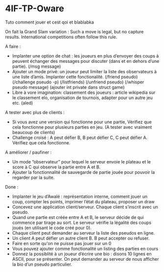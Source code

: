 # 4IF-TP-Oware
Tuto comment jouer et cest qoi et blablabka


On fait la Grand Slam variation
: Such a move is legal, but no capture results. International competitions often follow this rule.


A faire : 

- Implanter une option de chat : les joueurs en plus d’envoyer des coups à peuvent échanger des messages pour discuter (dans et en dehors d’une partie). (/msg message)
- Ajouter un mode privé: un joueur peut limiter la liste des observateurs à une liste d’amis. Implanter cette fonctionalité. (/friend pseudo) (/challenge pseudo -p) (/listfriends) (/unfriend pseudo) (/whisper pseudo message) (ajouter int private dans struct game)
- Libre à vore imagination: classement des joueurs : article wikipedia sur le classement elo, organisation de tournois, adapter pour un autre jeu etc. (aled)



A tester avec plus de clients :

- Si vous avez une version qui fonctionne pour une partie, Vérifiez que cela fonctionne pour plusieurs parties en jeu.
(A tester avec vraiment beaucoup de clients)
- Challenge croisé : A peut défier B, B peut défier C, C peut défier A. Vérifiez que cela fonctionne.

A améliorer / paufiner :

- Un mode “observateur” pour lequel le serveur envoie le plateau et le score à C qui observe la partie entre A et B.
- Ajouter la fonctionnalité de sauvegarde de partie jouée pour pouvoir la regarder par la suite.

Done : 

- Implanter le jeu d’Awalé : représentation interne, comment jouer un coup, compter les points,  imprimer l’état du plateau, proposer un draw
- Concevez une application client/serveur. Chaque client s’inscrit avec un pseudo.
- Quand une partie est créée entre A et B, le serveur décide de qui commence par tirage au sort. Le serveur vérifie la légalité des coups joués (en utilisant le code créé pour 0).
- Chaque client peut demander au serveur la liste des pseudos en ligne.
- Un client A peut défier un autre client B. B peut accepter ou refuser.
- Faire en sorte qu'on ne puisse pas jouer sur un 0
- Vous pouvez ajouter comme fonctionalité un listing des parties en cours
- Donnez la possiblité à un joueur d’écrire une bio : disons 10 lignes en ASCII, pour se présenter. On peut demander au serveur de nous afficher la bio d’un pseudo particulier.